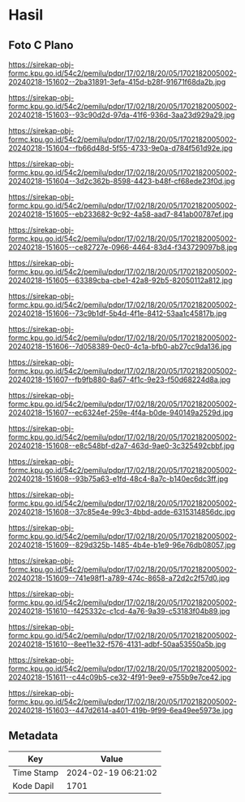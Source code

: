# Hasil

## Foto C Plano

https://sirekap-obj-formc.kpu.go.id/54c2/pemilu/pdpr/17/02/18/20/05/1702182005002-20240218-151602--2ba31891-3efa-415d-b28f-91671f68da2b.jpg

https://sirekap-obj-formc.kpu.go.id/54c2/pemilu/pdpr/17/02/18/20/05/1702182005002-20240218-151603--93c90d2d-97da-41f6-936d-3aa23d929a29.jpg

https://sirekap-obj-formc.kpu.go.id/54c2/pemilu/pdpr/17/02/18/20/05/1702182005002-20240218-151604--fb66d48d-5f55-4733-9e0a-d784f561d92e.jpg

https://sirekap-obj-formc.kpu.go.id/54c2/pemilu/pdpr/17/02/18/20/05/1702182005002-20240218-151604--3d2c362b-8598-4423-b48f-cf68ede23f0d.jpg

https://sirekap-obj-formc.kpu.go.id/54c2/pemilu/pdpr/17/02/18/20/05/1702182005002-20240218-151605--eb233682-9c92-4a58-aad7-841ab00787ef.jpg

https://sirekap-obj-formc.kpu.go.id/54c2/pemilu/pdpr/17/02/18/20/05/1702182005002-20240218-151605--ce82727e-0966-4464-83d4-f343729097b8.jpg

https://sirekap-obj-formc.kpu.go.id/54c2/pemilu/pdpr/17/02/18/20/05/1702182005002-20240218-151605--63389cba-cbe1-42a8-92b5-82050112a812.jpg

https://sirekap-obj-formc.kpu.go.id/54c2/pemilu/pdpr/17/02/18/20/05/1702182005002-20240218-151606--73c9b1df-5b4d-4f1e-8412-53aa1c45817b.jpg

https://sirekap-obj-formc.kpu.go.id/54c2/pemilu/pdpr/17/02/18/20/05/1702182005002-20240218-151606--7d058389-0ec0-4c1a-bfb0-ab27cc9da136.jpg

https://sirekap-obj-formc.kpu.go.id/54c2/pemilu/pdpr/17/02/18/20/05/1702182005002-20240218-151607--fb9fb880-8a67-4f1c-9e23-f50d68224d8a.jpg

https://sirekap-obj-formc.kpu.go.id/54c2/pemilu/pdpr/17/02/18/20/05/1702182005002-20240218-151607--ec6324ef-259e-4f4a-b0de-940149a2529d.jpg

https://sirekap-obj-formc.kpu.go.id/54c2/pemilu/pdpr/17/02/18/20/05/1702182005002-20240218-151608--e8c548bf-d2a7-463d-9ae0-3c325492cbbf.jpg

https://sirekap-obj-formc.kpu.go.id/54c2/pemilu/pdpr/17/02/18/20/05/1702182005002-20240218-151608--93b75a63-e1fd-48c4-8a7c-b140ec6dc3ff.jpg

https://sirekap-obj-formc.kpu.go.id/54c2/pemilu/pdpr/17/02/18/20/05/1702182005002-20240218-151608--37c85e4e-99c3-4bbd-adde-6315314856dc.jpg

https://sirekap-obj-formc.kpu.go.id/54c2/pemilu/pdpr/17/02/18/20/05/1702182005002-20240218-151609--829d325b-1485-4b4e-b1e9-96e76db08057.jpg

https://sirekap-obj-formc.kpu.go.id/54c2/pemilu/pdpr/17/02/18/20/05/1702182005002-20240218-151609--741e98f1-a789-474c-8658-a72d2c2f57d0.jpg

https://sirekap-obj-formc.kpu.go.id/54c2/pemilu/pdpr/17/02/18/20/05/1702182005002-20240218-151610--f425332c-c1cd-4a76-9a39-c53183f04b89.jpg

https://sirekap-obj-formc.kpu.go.id/54c2/pemilu/pdpr/17/02/18/20/05/1702182005002-20240218-151610--8ee11e32-f576-4131-adbf-50aa53550a5b.jpg

https://sirekap-obj-formc.kpu.go.id/54c2/pemilu/pdpr/17/02/18/20/05/1702182005002-20240218-151611--c44c09b5-ce32-4f91-9ee9-e755b9e7ce42.jpg

https://sirekap-obj-formc.kpu.go.id/54c2/pemilu/pdpr/17/02/18/20/05/1702182005002-20240218-151603--447d2614-a401-419b-9f99-6ea49ee5973e.jpg


## Metadata

| Key        | Value               |
| ---------- | ------------------- |
| Time Stamp | 2024-02-19 06:21:02 |
| Kode Dapil | 1701                |




